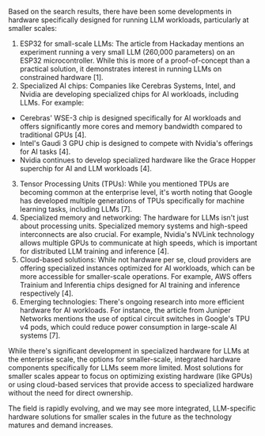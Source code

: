 Based on the search results, there have been some developments in hardware specifically designed for running LLM workloads, particularly at smaller scales:

1. ESP32 for small-scale LLMs:
   The article from Hackaday mentions an experiment running a very small LLM (260,000 parameters) on an ESP32 microcontroller. While this is more of a proof-of-concept than a practical solution, it demonstrates interest in running LLMs on constrained hardware \[1].
2. Specialized AI chips:
   Companies like Cerebras Systems, Intel, and Nvidia are developing specialized chips for AI workloads, including LLMs. For example:

- Cerebras' WSE-3 chip is designed specifically for AI workloads and offers significantly more cores and memory bandwidth compared to traditional GPUs \[4].
- Intel's Gaudi 3 GPU chip is designed to compete with Nvidia's offerings for AI tasks \[4].
- Nvidia continues to develop specialized hardware like the Grace Hopper superchip for AI and LLM workloads \[4].

3. Tensor Processing Units (TPUs):
   While you mentioned TPUs are becoming common at the enterprise level, it's worth noting that Google has developed multiple generations of TPUs specifically for machine learning tasks, including LLMs \[7].
4. Specialized memory and networking:
   The hardware for LLMs isn't just about processing units. Specialized memory systems and high-speed interconnects are also crucial. For example, Nvidia's NVLink technology allows multiple GPUs to communicate at high speeds, which is important for distributed LLM training and inference \[4].
5. Cloud-based solutions:
   While not hardware per se, cloud providers are offering specialized instances optimized for AI workloads, which can be more accessible for smaller-scale operations. For example, AWS offers Trainium and Inferentia chips designed for AI training and inference respectively \[4].
6. Emerging technologies:
   There's ongoing research into more efficient hardware for AI workloads. For instance, the article from Juniper Networks mentions the use of optical circuit switches in Google's TPU v4 pods, which could reduce power consumption in large-scale AI systems \[7].

While there's significant development in specialized hardware for LLMs at the enterprise scale, the options for smaller-scale, integrated hardware components specifically for LLMs seem more limited. Most solutions for smaller scales appear to focus on optimizing existing hardware (like GPUs) or using cloud-based services that provide access to specialized hardware without the need for direct ownership.

The field is rapidly evolving, and we may see more integrated, LLM-specific hardware solutions for smaller scales in the future as the technology matures and demand increases.
